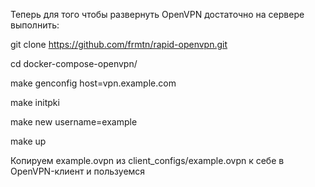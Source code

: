 Теперь для того чтобы развернуть OpenVPN достаточно на сервере выполнить:

git clone https://github.com/frmtn/rapid-openvpn.git

cd docker-compose-openvpn/

make genconfig host=vpn.example.com

make initpki

make new username=example

make up

Копируем example.ovpn из client_configs/example.ovpn к себе в OpenVPN-клиент и пользуемся
